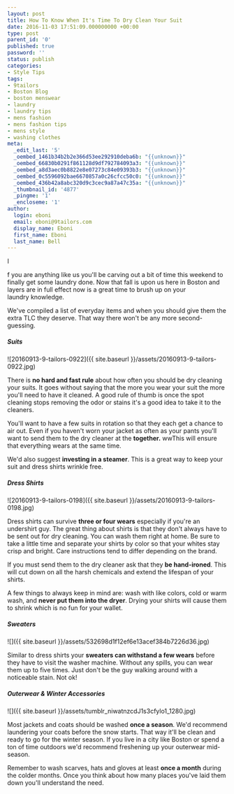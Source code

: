 ```yaml
---
layout: post
title: How To Know When It's Time To Dry Clean Your Suit
date: 2016-11-03 17:51:09.000000000 +00:00
type: post
parent_id: '0'
published: true
password: ''
status: publish
categories:
- Style Tips
tags:
- 9tailors
- Boston Blog
- boston menswear
- laundry
- laundry tips
- mens fashion
- mens fashion tips
- mens style
- washing clothes
meta:
  _edit_last: '5'
  _oembed_1461b34b2b2e366d53ee292910deba6b: "{{unknown}}"
  _oembed_66830b0291f861128d9df792784093a3: "{{unknown}}"
  _oembed_a8d3aec0b8822e8e07273c84e09393b3: "{{unknown}}"
  _oembed_0c5596092bae6670857a0c26cfcc50c0: "{{unknown}}"
  _oembed_436b42a8abc320d9c3cec9a87a47c35a: "{{unknown}}"
  _thumbnail_id: '4877'
  _pingme: '1'
  _encloseme: '1'
author:
  login: eboni
  email: eboni@9tailors.com
  display_name: Eboni
  first_name: Eboni
  last_name: Bell
---
```

I

f you are anything like us you'll be carving out a bit of time this weekend to finally get some laundry done. Now that fall is upon us here in Boston and layers are in full effect now is a great time to brush up on your laundry knowledge.

We've compiled a list of everyday items and when you should give them the extra TLC they deserve. That way there won't be any more second-guessing.

##### Suits

![20160913-9-tailors-0922]({{ site.baseurl }}/assets/20160913-9-tailors-0922.jpg)

There is **no hard and fast rule** about how often you should be dry cleaning your suits. It goes without saying that the more you wear your suit the more you'll need to have it cleaned. A good rule of thumb is once the spot cleaning stops removing the odor or stains it's a good idea to take it to the cleaners.

You'll want to have a few suits in rotation so that they each get a chance to air out. Even if you haven't worn your jacket as often as your pants you'll want to send them to the dry cleaner at the **together.** wwThis will ensure that everything wears at the same time.

We'd also suggest **investing in a steamer**. This is a great way to keep your suit and dress shirts wrinkle free.

##### Dress Shirts

![20160913-9-tailors-0198]({{ site.baseurl }}/assets/20160913-9-tailors-0198.jpg)

Dress shirts can survive **three or four wears** especially if you're an undershirt guy. The great thing about shirts is that they don't always have to be sent out for dry cleaning. You can wash them right at home. Be sure to take a little time and separate your shirts by color so that your whites stay crisp and bright. Care instructions tend to differ depending on the brand.

If you must send them to the dry cleaner ask that they **be hand-ironed**. This will cut down on all the harsh chemicals and extend the lifespan of your shirts.

A few things to always keep in mind are: wash with like colors, cold or warm wash, and **never put them into the dryer**. Drying your shirts will cause them to shrink which is no fun for your wallet.

##### Sweaters

![]({{ site.baseurl }}/assets/532698d1f12ef6e13acef384b7226d36.jpg)

Similar to dress shirts your **sweaters can withstand a few wears** before they have to visit the washer machine. Without any spills, you can wear them up to five times. Just don't be the guy walking around with a noticeable stain. Not ok!

##### Outerwear & Winter Accessories

![]({{ site.baseurl }}/assets/tumblr_niwatnzcdJ1s3cfylo1_1280.jpg)

Most jackets and coats should be washed **once a season**. We'd recommend laundering your coats before the snow starts. That way it'll be clean and ready to go for the winter season. If you live in a city like Boston or spend a ton of time outdoors we'd recommend freshening up your outerwear mid-season.

Remember to wash scarves, hats and gloves at least **once a month** during the colder months. Once you think about how many places you've laid them down you'll understand the need.